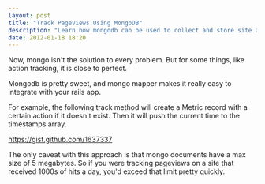 ```yaml
---
layout: post
title: "Track Pageviews Using MongoDB"
description: "Learn how mongodb can be used to collect and store site analytics"
date: 2012-01-18 18:20
---
```


Now, mongo isn't the solution to every problem. But for some things, like action 
tracking, it is close to perfect.

<!--more-->

Mongodb is pretty sweet, and mongo mapper makes it really easy to integrate with 
your rails app. 

For example, the following track method will create a Metric record with a 
certain action if it doesn't exist. Then it will push the current time to the 
timestamps array.

https://gist.github.com/1637337

The only caveat with this approach is that mongo documents have a max size of 5 megabytes.
So if you were tracking pageviews on a site that received 1000s of hits a day, you'd 
exceed that limit pretty quickly.

